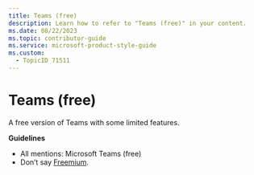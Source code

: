 ```yaml
---
title: Teams (free)
description: Learn how to refer to "Teams (free)" in your content.
ms.date: 08/22/2023
ms.topic: contributor-guide
ms.service: microsoft-product-style-guide
ms.custom:
  - TopicID 71511
---
```



# Teams (free)

A free version of Teams with some limited features.

**Guidelines**

- All mentions: Microsoft Teams (free)  
- Don’t say [Freemium](~/teams-style-guide/a-z-word-list/f/freemium.md).

